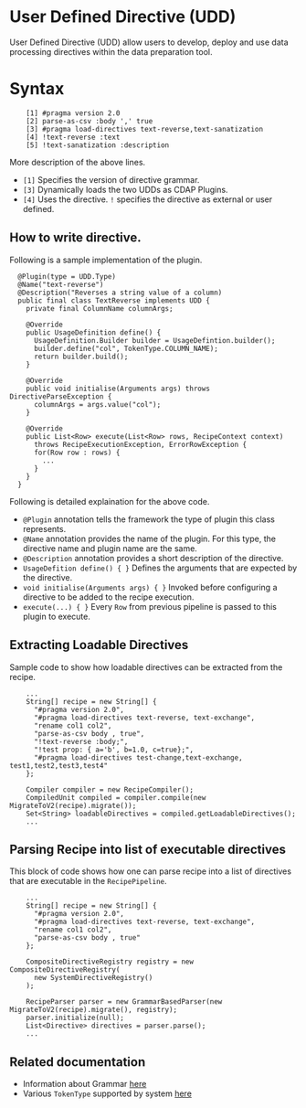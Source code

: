 # User Defined Directive (UDD)

User Defined Directive (UDD) allow users to develop, deploy and use
data processing directives within the data preparation tool.

# Syntax

```
    [1] #pragma version 2.0
    [2] parse-as-csv :body ',' true
    [3] #pragma load-directives text-reverse,text-sanatization
    [4] !text-reverse :text
    [5] !text-sanatization :description
```

More description of the above lines. 

  * `[1]` Specifies the version of directive grammar.
  * `[3]` Dynamically loads the two UDDs as CDAP Plugins. 
  * `[4]` Uses the directive. `!` specifies the directive as external or user defined.

## How to write directive.

Following is a sample implementation of the plugin.

```
  @Plugin(type = UDD.Type)
  @Name("text-reverse")
  @Description("Reverses a string value of a column)
  public final class TextReverse implements UDD {
    private final ColumnName columnArgs;

    @Override
    public UsageDefinition define() {
      UsageDefinition.Builder builder = UsageDefintion.builder();
      builder.define("col", TokenType.COLUMN_NAME);
      return builder.build();
    }

    @Override
    public void initialise(Arguments args) throws DirectiveParseException {
      columnArgs = args.value("col");
    }

    @Override
    public List<Row> execute(List<Row> rows, RecipeContext context)
      throws RecipeExecutionException, ErrorRowException {
      for(Row row : rows) {
        ...
      }
    }
  }
```

Following is detailed explaination for the above code.

  * `@Plugin` annotation tells the framework the type of plugin this class represents.
  * `@Name` annotation provides the name of the plugin. For this type, the directive name and plugin name are the same.
  * `@Description` annotation provides a short description of the directive.
  * `UsageDefition define() { }` Defines the arguments that are expected by the directive.
  * `void initialise(Arguments args) { }` Invoked before configuring a directive to be added to the recipe execution.
  * `execute(...) { }` Every `Row` from previous pipeline is passed to this plugin to execute.

## Extracting Loadable Directives

Sample code to show how loadable directives can be extracted from the recipe.

```
    ...
    String[] recipe = new String[] {
      "#pragma version 2.0",
      "#pragma load-directives text-reverse, text-exchange",
      "rename col1 col2",
      "parse-as-csv body , true",
      "!text-reverse :body;",
      "!test prop: { a='b', b=1.0, c=true};",
      "#pragma load-directives test-change,text-exchange, test1,test2,test3,test4"
    };

    Compiler compiler = new RecipeCompiler();
    CompiledUnit compiled = compiler.compile(new MigrateToV2(recipe).migrate());
    Set<String> loadableDirectives = compiled.getLoadableDirectives();
    ...
```

## Parsing Recipe into list of executable directives

This block of code shows how one can parse recipe into a list of
directives that are executable in the `RecipePipeline`.

```
    ...
    String[] recipe = new String[] {
      "#pragma version 2.0",
      "#pragma load-directives text-reverse, text-exchange",
      "rename col1 col2",
      "parse-as-csv body , true"
    };

    CompositeDirectiveRegistry registry = new CompositeDirectiveRegistry(
      new SystemDirectiveRegistry()
    );

    RecipeParser parser = new GrammarBasedParser(new MigrateToV2(recipe).migrate(), registry);
    parser.initialize(null);
    List<Directive> directives = parser.parse();
    ...
```

## Related documentation

  * Information about Grammar [here](grammar/grammar-info.md)
  * Various `TokenType` supported by system [here](../api/src/main/java/co/cask/wrangler/api/parser/TokenType.java)
